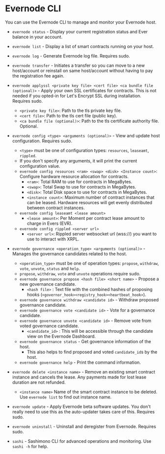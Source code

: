 # Evernode CLI

You can use the Evernode CLI to manage and monitor your Evernode host.

- `evernode status` - Display your current registration status and Ever balance in your account.
- `evernode list` - Display a list of smart contracts running on your host.
- `evernode log` - Generate Evernode log file. Requires sudo.
- `evernode transfer` - Initiates a transfer so you can move to a new host/account or reinstall on same host/account without having to pay the registration fee again.
- `evernode applyssl <private key file> <cert file> <ca bundle file (optional)>` - Apply your own SSL certificates for contracts. This is not needed if you opted-in for Let's Encrypt SSL during installation. Requires sudo.
    - `<private key file>`: Path to the tls private key file.
    - `<cert file>`: Path to the tls cert file (public key).
    - `<ca bundle file (optional)>`: Path to the tls certificate authority file. Optional.
- `evernode config <type> <arguments (optional)>` - View and update host configuration. Requires sudo.
    - `<type>` must be one of configuration types: `resources`, `leaseamt`, `rippled`.
    - If you don't specify any arguments, it will print the current configuration value.
    - `evernode config resources <ram> <swap> <disk> <Instance count>`: Configure hardware resource allocation for contracts.
        - `<ram>`: Total RAM to use for contracts in MegaBytes.
        - `<swap>`: Total Swap to use for contracts in MegaBytes.
        - `<disk>`: Total Disk space to use for contracts in MegaBytes.
        - `<instance count>`: Maximum number of contract instances that can be leased. Hardware resources will get evenly distributed between contract instances.
    - `evernode config leaseamt <lease amount>`
        - `<lease amount>`: Per Moment per contract lease amount to charge in Evers (EVR).
    - `evernode config rippled <server url>`
        - `<server url>`: Rippled server websocket url (wss://) you want to use to interact with XRPL.
- `evernode governance <operation_type> <arguments (optional)>` - Manages the governance candidates related to the host.
    - `<operation_type>` must be one of operation types: `propose`, `withdraw`, `vote`, `unvote`, `status` and `help`.
    - `propose`, `withdraw`, `vote` and `unvote` operations require sudo.
    - `evernode governance propose <hash file> <short name>` - Propose a new governance candidate.
      - `<hash file>` : Text file with the combined hashes of proposing hooks (`<governor_hook><registry_hook><heartbeat_hook>`).
    - `evernode governance withdraw <candidate id>` - Withdraw proposed governance candidate.
    - `evernode governance vote <candidate id>` - Vote for a governance candidate.
    - `evernode governance unvote <candidate id>` - Remove vote from voted governance candidate.
      - `<candidate_id>` : This will be accessible through the candidate view on the Evernode Dashboard.
    - `evernode governance status` - Get governance information of the host.
      - This also helps to find proposed and voted `candidate_id`s by the host.
    - `evernode governance help` - Print the command information.

- `evernode delete <instance name>` - Remove an existing smart contract instance and cancels the lease. Any payments made for lost lease duration are not refunded.
    - `<instance name>` Name of the smart contract instance to be deleted. Use `evernode list` to find out instance name.
- `evernode update` - Apply Evernode beta software updates. You don't really need to use this as the auto-updater takes care of this. Requires sudo.
- `evernode uninstall` - Uninstall and deregister from Evernode. Requires sudo.
- `sashi` - Sashimono CLI for advanced operations and monitoring. Use `sashi -h` for help.